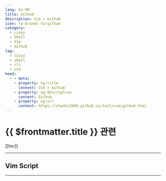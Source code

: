 ```yaml
---
lang: ko-KR
title: Github
description: Vim > Github
icon: fa-brands fa-github
category:
  - Linux
  - Shell
  - Vim
  - Github
tag:
  - linux
  - shell
  - cli
  - vim
head:
  - - meta:
    - property: og:title
      content: Vim > Github
    - property: og:description
      content: Github
    - property: og:url
      content: https://chanhi2000.github.io/tool/vim/github.html
---
```


# {{ $frontmatter.title }} 관련

[[toc]]

---

## Vim Script

<MyGithubItems jsonName="lang-vim-script" />

---

<TagLinks />